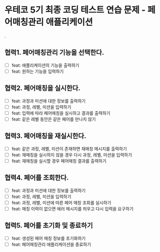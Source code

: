 # 우테코 5기 최종 코딩 테스트 연습 문제 - 페어매칭관리 애플리케이션

.

## 협력1. 페어매칭관리 기능을 선택한다.

- [ ] feat: 애플리케이션의 기능을 출력하기
- [ ] feat: 원하는 기능을 입력하기

## 협력2. 페어매칭을 실시한다.

- [ ] feat: 과정과 미션에 대한 정보를 출력하기
- [ ] feat: 과정, 레벨, 미션을 입력하기
- [ ] feat: 입력에 따라 페어매칭을 실시하고 결과를 출력하기
- [ ] feat: 같은 레벨 동안은 같은 페어를 만나지 않기

## 협력3. 페어매칭을 재실시한다.

- [ ] feat: 같은 과정, 레벨, 미션이 존재하면 재매칭 메시지를 출력하기
- [ ] feat: 재매칭을 실시하지 않을 경우 다시 과정, 레벨, 미션을 입력하기
- [ ] feat: 재매칭을 실시할 경우 페어매칭 결과를 출력하기

## 협력4. 페어를 조회한다.

- [ ] feat: 과정과 미션에 대한 정보를 출력하기
- [ ] feat: 과정, 레벨, 미션을 입력하기
- [ ] feat: 과정, 레벨, 미션에 따른 페어 매칭 조회를 실시하기
- [ ] feat: 매칭 이력이 없으면 에러 메시지를 띄우고 다시 입력을 요구하기

## 협력5. 페어를 초기화 및 종료하기

- [ ] feat: 생성된 페어 매칭 정보를 초기화하기
- [ ] feat: 페어매칭관리 애플리케이션을 종료하기
